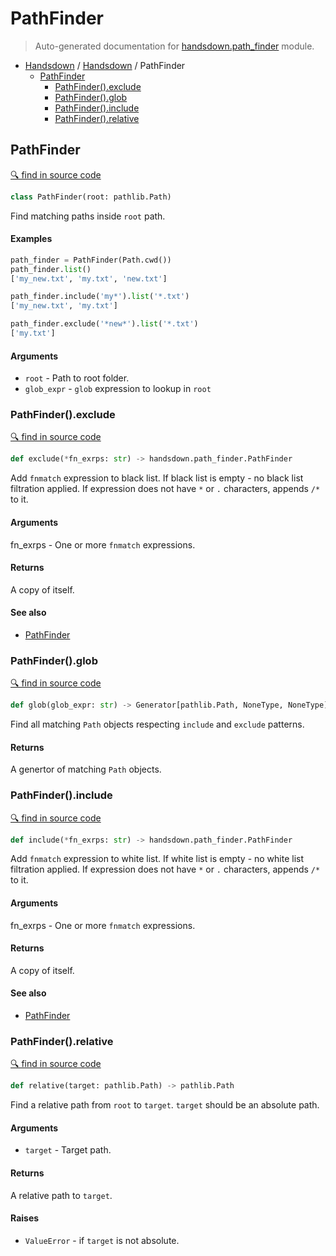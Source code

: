 # PathFinder

> Auto-generated documentation for [handsdown.path_finder](../handsdown/path_finder.py) module.

- [Handsdown](README.md#handsdown) / [Handsdown](handsdown_index.md#handsdown) / PathFinder
  - [PathFinder](#pathfinder)
    - [PathFinder().exclude](#pathfinderexclude)
    - [PathFinder().glob](#pathfinderglob)
    - [PathFinder().include](#pathfinderinclude)
    - [PathFinder().relative](#pathfinderrelative)

## PathFinder

[🔍 find in source code](../handsdown/path_finder.py#l12)

```python
class PathFinder(root: pathlib.Path)
```

Find matching paths inside `root` path.

#### Examples

```python
path_finder = PathFinder(Path.cwd())
path_finder.list()
['my_new.txt', 'my.txt', 'new.txt']

path_finder.include('my*').list('*.txt')
['my_new.txt', 'my.txt']

path_finder.exclude('*new*').list('*.txt')
['my.txt']
```

#### Arguments

- `root` - Path to root folder.
- `glob_expr` - `glob` expression to lookup in `root`

### PathFinder().exclude

[🔍 find in source code](../handsdown/path_finder.py#l66)

```python
def exclude(*fn_exrps: str) -> handsdown.path_finder.PathFinder
```

Add `fnmatch` expression to black list.
If black list is empty - no black list filtration applied.
If expression does not have `*` or `.` characters, appends `/*` to it.

#### Arguments

fn_exrps - One or more `fnmatch` expressions.

#### Returns

A copy of itself.

#### See also

- [PathFinder](.#pathfinder)

### PathFinder().glob

[🔍 find in source code](../handsdown/path_finder.py#l108)

```python
def glob(glob_expr: str) -> Generator[pathlib.Path, NoneType, NoneType]
```

Find all matching `Path` objects respecting `include` and
`exclude` patterns.

#### Returns

A genertor of matching `Path` objects.

### PathFinder().include

[🔍 find in source code](../handsdown/path_finder.py#l46)

```python
def include(*fn_exrps: str) -> handsdown.path_finder.PathFinder
```

Add `fnmatch` expression to white list.
If white list is empty - no white list filtration applied.
If expression does not have `*` or `.` characters, appends `/*` to it.

#### Arguments

fn_exrps - One or more `fnmatch` expressions.

#### Returns

A copy of itself.

#### See also

- [PathFinder](.#pathfinder)

### PathFinder().relative

[🔍 find in source code](../handsdown/path_finder.py#l125)

```python
def relative(target: pathlib.Path) -> pathlib.Path
```

Find a relative path from `root` to `target`.
`target` should be an absolute path.

#### Arguments

- `target` - Target path.

#### Returns

A relative path to `target`.

#### Raises

- `ValueError` - if `target` is not absolute.
